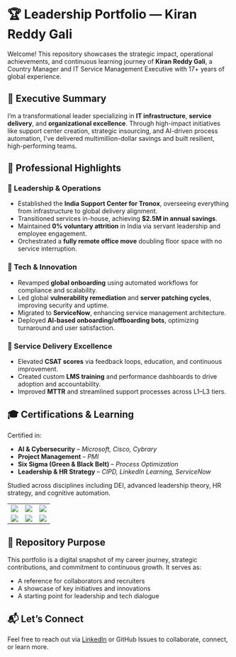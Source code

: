 # 🏆 Leadership Portfolio — Kiran Reddy Gali

Welcome! This repository showcases the strategic impact, operational achievements, and continuous learning journey of **Kiran Reddy Gali**, a Country Manager and IT Service Management Executive with 17+ years of global experience.

## 🌟 Executive Summary

I’m a transformational leader specializing in **IT infrastructure**, **service delivery**, and **organizational excellence**. Through high-impact initiatives like support center creation, strategic insourcing, and AI-driven process automation, I've delivered multimillion-dollar savings and built resilient, high-performing teams.

## 💼 Professional Highlights

### 🔹 Leadership & Operations
- Established the **India Support Center for Tronox**, overseeing everything from infrastructure to global delivery alignment.
- Transitioned services in-house, achieving **$2.5M in annual savings**.
- Maintained **0% voluntary attrition** in India via servant leadership and employee engagement.
- Orchestrated a **fully remote office move** doubling floor space with no service interruption.

### 🔹 Tech & Innovation
- Revamped **global onboarding** using automated workflows for compliance and scalability.
- Led global **vulnerability remediation** and **server patching cycles**, improving security and uptime.
- Migrated to **ServiceNow**, enhancing service management architecture.
- Deployed **AI-based onboarding/offboarding bots**, optimizing turnaround and user satisfaction.

### 🔹 Service Delivery Excellence
- Elevated **CSAT scores** via feedback loops, education, and continuous improvement.
- Created custom **LMS training** and performance dashboards to drive adoption and accountability.
- Improved **MTTR** and streamlined support processes across L1–L3 tiers.

## 🎓 Certifications & Learning

Certified in:
- **AI & Cybersecurity** – *Microsoft, Cisco, Cybrary*
- **Project Management** – *PMI*
- **Six Sigma (Green & Black Belt)** – *Process Optimization*
- **Leadership & HR Strategy** – *CIPD, LinkedIn Learning, ServiceNow*

Studied across disciplines including DEI, advanced leadership theory, HR strategy, and cognitive automation.

<table>
  <tr>
    <td><img src="https://img.shields.io/badge/0%25%20Attrition-Team%20Retention-blue?style=flat-square" /></td>
    <td><img src="https://img.shields.io/badge/$2.5M%20Annual%20Savings-Insourcing%20Success-green?style=flat-square" /></td>
    <td><img src="https://img.shields.io/badge/40%25%20Faster%20Onboarding-AI%20Automation-purple?style=flat-square" /></td>
  </tr>
  <tr>
    <td><img src="https://img.shields.io/badge/Power%20BI-Service%20Dashboards-orange?style=flat-square" /></td>
    <td><img src="https://img.shields.io/badge/Global%20Office%20Setup-Hyderabad%20Launch-teal?style=flat-square" /></td>
    <td><img src="https://img.shields.io/badge/Leadership%20Certs-CIPD%20%7C%20PMI%20%7C%20Cybrary-red?style=flat-square" /></td>
  </tr>
</table>


## 📌 Repository Purpose

This portfolio is a digital snapshot of my career journey, strategic contributions, and commitment to continuous growth. It serves as:
- A reference for collaborators and recruiters
- A showcase of key initiatives and innovations
- A starting point for leadership and tech dialogue


## 📬 Let’s Connect

Feel free to reach out via [LinkedIn](https://www.linkedin.com/in/kiran-reddy-gali-09753884) or GitHub Issues to collaborate, connect, or learn more.



